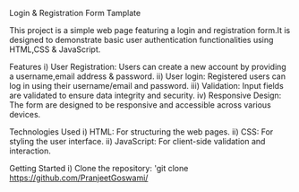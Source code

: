Login & Registration Form Tamplate

This project is a simple web page featuring a login and registration form.It is designed to demonstrate basic user authentication functionalities using HTML,CSS & JavaScript.

Features
i) User Registration: Users can create a new account by providing a username,email address & password.
ii) User login: Registered users can log in using their username/email and password.
iii) Validation: Input fields are validated to ensure data integrity and security.
iv) Responsive Design: The form are designed to be responsive and accessible across various devices.

Technologies Used
i) HTML: For structuring the web pages.
ii) CSS: For styling the user interface.
ii) JavaScript: For client-side validation and interaction.

Getting Started
i) Clone the repository: 'git clone https://github.com/PranjeetGoswami/
